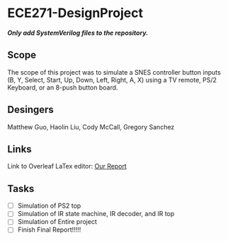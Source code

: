 # ECE271-DesignProject

**_Only add SystemVerilog files to the repository._**

## Scope

The scope of this project was to simulate a SNES controller button inputs (B, Y, Select, Start, Up, Down, Left, Right, A, X) using a TV remote, PS/2 Keyboard, or an 8-push button board. 

## Desingers

Matthew Guo, Haolin Liu, Cody McCall, Gregory Sanchez

## Links

Link to Overleaf LaTex editor: [Our Report](https://www.overleaf.com/16768603scmjzkppfqsf)

## Tasks

- [ ] Simulation of PS2 top
- [ ] Simulation of IR state machine, IR decoder, and IR top
- [ ] Simulation of Entire project
- [ ] Finish Final Report!!!!!
